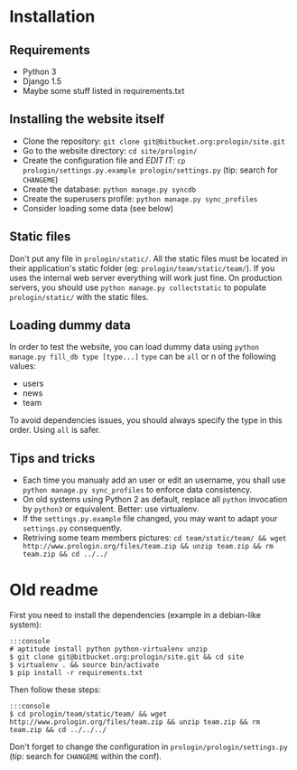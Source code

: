 # Installation


## Requirements

* Python 3
* Django 1.5
* Maybe some stuff listed in requirements.txt


## Installing the website itself

* Clone the repository: `git clone git@bitbucket.org:prologin/site.git`
* Go to the website directory: `cd site/prologin/`
* Create the configuration file and _EDIT IT_: `cp prologin/settings.py.example prologin/settings.py` (tip: search for `CHANGEME`)
* Create the database: `python manage.py syncdb`
* Create the superusers profile: `python manage.py sync_profiles`
* Consider loading some data (see below)


## Static files

Don't put any file in `prologin/static/`. All the static files must be located in their application's static folder (eg: `prologin/team/static/team/`). If you uses the internal web server everything will work just fine. On production servers, you should use `python manage.py collectstatic` to populate `prologin/static/` with the static files.


## Loading dummy data

In order to test the website, you can load dummy data using `python manage.py fill_db type [type...]`
`type` can be `all` or n of the following values:

* users
* news
* team

To avoid dependencies issues, you should always specify the type in this order. Using `all` is safer.


## Tips and tricks

* Each time you manualy add an user or edit an username, you shall use `python manage.py sync_profiles` to enforce data consistency.
* On old systems using Python 2 as default, replace all `python` invocation by `python3` or equivalent. Better: use virtualenv.
* If the `settings.py.example` file changed, you may want to adapt your `settings.py` consequently.
* Retriving some team members pictures: `cd team/static/team/ && wget http://www.prologin.org/files/team.zip && unzip team.zip && rm team.zip && cd ../../`



# Old readme

First you need to install the dependencies (example in a debian-like system):

    :::console
    # aptitude install python python-virtualenv unzip
    $ git clone git@bitbucket.org:prologin/site.git && cd site
    $ virtualenv . && source bin/activate
    $ pip install -r requirements.txt

Then follow these steps:

    :::console
    $ cd prologin/team/static/team/ && wget http://www.prologin.org/files/team.zip && unzip team.zip && rm team.zip && cd ../../../

Don't forget to change the configuration in `prologin/prologin/settings.py` (tip: search for `CHANGEME` within the conf).
